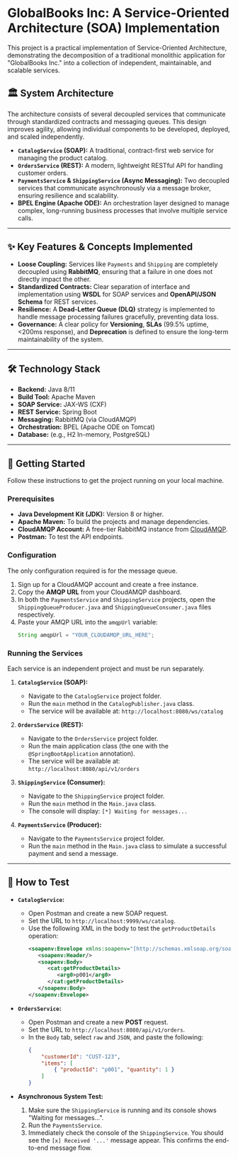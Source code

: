 # GlobalBooks Inc: A Service-Oriented Architecture (SOA) Implementation

This project is a practical implementation of Service-Oriented Architecture, demonstrating the decomposition of a traditional monolithic application for "GlobalBooks Inc." into a collection of independent, maintainable, and scalable services.

## 🏛️ System Architecture

The architecture consists of several decoupled services that communicate through standardized contracts and messaging queues. This design improves agility, allowing individual components to be developed, deployed, and scaled independently.

- **`CatalogService` (SOAP):** A traditional, contract-first web service for managing the product catalog.
- **`OrdersService` (REST):** A modern, lightweight RESTful API for handling customer orders.
- **`PaymentsService` & `ShippingService` (Async Messaging):** Two decoupled services that communicate asynchronously via a message broker, ensuring resilience and scalability.
- **BPEL Engine (Apache ODE):** An orchestration layer designed to manage complex, long-running business processes that involve multiple service calls.



---

## ✨ Key Features & Concepts Implemented

- **Loose Coupling:** Services like `Payments` and `Shipping` are completely decoupled using **RabbitMQ**, ensuring that a failure in one does not directly impact the other.
- **Standardized Contracts:** Clear separation of interface and implementation using **WSDL** for SOAP services and **OpenAPI/JSON Schema** for REST services.
- **Resilience:** A **Dead-Letter Queue (DLQ)** strategy is implemented to handle message processing failures gracefully, preventing data loss.
- **Governance:** A clear policy for **Versioning**, **SLAs** (99.5% uptime, <200ms response), and **Deprecation** is defined to ensure the long-term maintainability of the system.

---

## 🛠️ Technology Stack

- **Backend:** Java 8/11
- **Build Tool:** Apache Maven
- **SOAP Service:** JAX-WS (CXF)
- **REST Service:** Spring Boot
- **Messaging:** RabbitMQ (via CloudAMQP)
- **Orchestration:** BPEL (Apache ODE on Tomcat)
- **Database:** (e.g., H2 In-memory, PostgreSQL)

---

## 🚀 Getting Started

Follow these instructions to get the project running on your local machine.

### Prerequisites

- **Java Development Kit (JDK):** Version 8 or higher.
- **Apache Maven:** To build the projects and manage dependencies.
- **CloudAMQP Account:** A free-tier RabbitMQ instance from [CloudAMQP](https://www.cloudamqp.com/).
- **Postman:** To test the API endpoints.

### Configuration

The only configuration required is for the message queue.

1.  Sign up for a CloudAMQP account and create a free instance.
2.  Copy the **AMQP URL** from your CloudAMQP dashboard.
3.  In both the `PaymentsService` and `ShippingService` projects, open the `ShippingQueueProducer.java` and `ShippingQueueConsumer.java` files respectively.
4.  Paste your AMQP URL into the `amqpUrl` variable:
    ```java
    String amqpUrl = "YOUR_CLOUDAMQP_URL_HERE";
    ```

### Running the Services

Each service is an independent project and must be run separately.

1.  **`CatalogService` (SOAP):**
    - Navigate to the `CatalogService` project folder.
    - Run the `main` method in the `CatalogPublisher.java` class.
    - The service will be available at: `http://localhost:8080/ws/catalog`

2.  **`OrdersService` (REST):**
    - Navigate to the `OrdersService` project folder.
    - Run the main application class (the one with the `@SpringBootApplication` annotation).
    - The service will be available at: `http://localhost:8080/api/v1/orders`

3.  **`ShippingService` (Consumer):**
    - Navigate to the `ShippingService` project folder.
    - Run the `main` method in the `Main.java` class.
    - The console will display: `[*] Waiting for messages...`

4.  **`PaymentsService` (Producer):**
    - Navigate to the `PaymentsService` project folder.
    - Run the `main` method in the `Main.java` class to simulate a successful payment and send a message.

---

## 🧪 How to Test

- **`CatalogService`:**
  - Open Postman and create a new SOAP request.
  - Set the URL to `http://localhost:9999/ws/catalog`.
  - Use the following XML in the body to test the `getProductDetails` operation:
    ```xml
    <soapenv:Envelope xmlns:soapenv="[http://schemas.xmlsoap.org/soap/envelope/](http://schemas.xmlsoap.org/soap/envelope/)" xmlns:cat="[http://catalog.yourcompany.com/](http://catalog.yourcompany.com/)">
       <soapenv:Header/>
       <soapenv:Body>
          <cat:getProductDetails>
             <arg0>p001</arg0>
          </cat:getProductDetails>
       </soapenv:Body>
    </soapenv:Envelope>
    ```

- **`OrdersService`:**
  - Open Postman and create a new **POST** request.
  - Set the URL to `http://localhost:8080/api/v1/orders`.
  - In the `Body` tab, select `raw` and `JSON`, and paste the following:
    ```json
    {
        "customerId": "CUST-123",
        "items": [
            { "productId": "p001", "quantity": 1 }
        ]
    }
    ```

- **Asynchronous System Test:**
  1. Make sure the `ShippingService` is running and its console shows "Waiting for messages...".
  2. Run the `PaymentsService`.
  3. Immediately check the console of the `ShippingService`. You should see the `[x] Received '...'` message appear. This confirms the end-to-end message flow.
